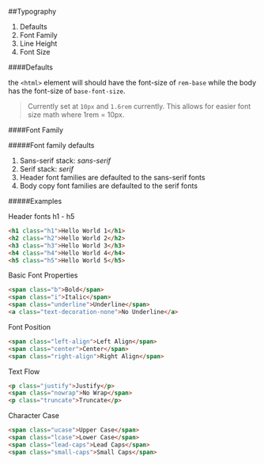 ##Typography

 1. Defaults
 2. Font Family
 3. Line Height
 4. Font Size

####Defaults

the `<html>` element will should have the font-size of `rem-base` while the body has the font-size of
`base-font-size`.

> Currently set at `10px` and `1.6rem` currently. This allows for easier font size math where 1rem = 10px.

####Font Family

#####Font family defaults
  1. Sans-serif stack: *sans-serif*
  2. Serif stack:  *serif*
  3. Header font families are defaulted to the sans-serif fonts
  4. Body copy font families are defaulted to the serif fonts


#####Examples

Header fonts h1 - h5
```html
<h1 class="h1">Hello World 1</h1>
<h2 class="h2">Hello World 2</h2>
<h3 class="h3">Hello World 3</h3>
<h4 class="h4">Hello World 4</h4>
<h5 class="h5">Hello World 5</h5>
```

Basic Font Properties
```html
<span class="b">Bold</span>
<span class="i">Italic</span>
<span class="underline">Underline</span>
<a class="text-decoration-none">No Underline</a>
```

Font Position
```html
<span class="left-align">Left Align</span>
<span class="center">Center</span>
<span class="right-align">Right Align</span>
```

Text Flow
```html
<p class="justify">Justify</p>
<span class="nowrap">No Wrap</span>
<p class="truncate">Truncate</p>
```

Character Case
```html
<span class="ucase">Upper Case</span>
<span class="lcase">Lower Case</span>
<span class="lead-caps">Lead Caps</span>
<span class="small-caps">Small Caps</span>
```
